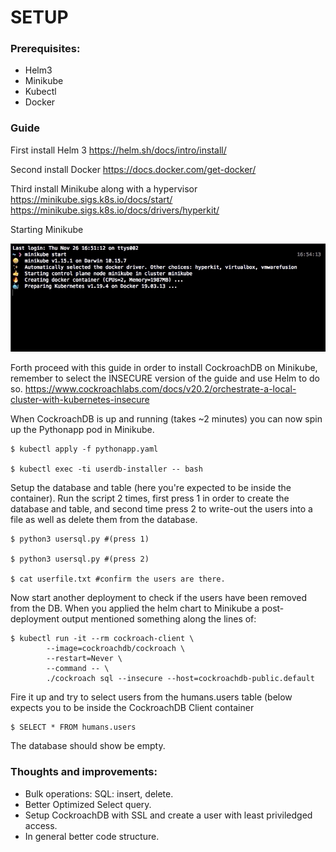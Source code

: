 # SETUP

### Prerequisites:
- Helm3
- Minikube
- Kubectl
- Docker

### Guide

First install Helm 3
https://helm.sh/docs/intro/install/

Second install Docker
https://docs.docker.com/get-docker/

Third install Minikube along with a hypervisor
https://minikube.sigs.k8s.io/docs/start/
https://minikube.sigs.k8s.io/docs/drivers/hyperkit/

Starting Minikube

<p align="center">
  <img src="minikube-crop.gif" alt="animated" />
</p>


Forth proceed with this guide in order to install CockroachDB on Minikube, remember to select the INSECURE version of the guide and use Helm to do so.
https://www.cockroachlabs.com/docs/v20.2/orchestrate-a-local-cluster-with-kubernetes-insecure

When CockroachDB is up and running (takes ~2 minutes) you can now spin up the Pythonapp pod in Minikube.
```
$ kubectl apply -f pythonapp.yaml

$ kubectl exec -ti userdb-installer -- bash
```
Setup the database and table (here you're expected to be inside the container). Run the script 2 times, first press 1 in order to create the database and table, and second time press 2 to write-out the users into a file as well as delete them from the database.
```
$ python3 usersql.py #(press 1)

$ python3 usersql.py #(press 2)

$ cat userfile.txt #confirm the users are there.
```
Now start another deployment to check if the users have been removed from the DB. When you applied the helm chart to Minikube a post-deployment output mentioned something along the lines of:
```
$ kubectl run -it --rm cockroach-client \                                                                                                        
        --image=cockroachdb/cockroach \
        --restart=Never \
        --command -- \
        ./cockroach sql --insecure --host=cockroachdb-public.default
```
Fire it up and try to select users from the humans.users table (below expects you to be inside the CockroachDB Client container
```
$ SELECT * FROM humans.users
```
The database should show be empty.

### Thoughts and improvements:
- Bulk operations: SQL: insert, delete.
- Better Optimized Select query.
- Setup CockroachDB with SSL and create a user with least priviledged access.
- In general better code structure.
